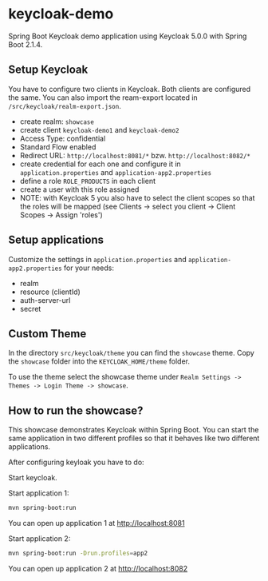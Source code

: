 # keycloak-demo
Spring Boot Keycloak demo application using Keycloak 5.0.0 with Spring Boot 2.1.4.

## Setup Keycloak

You have to configure two clients in Keycloak. Both clients are configured the same. You can also import the ream-export
located in `/src/keycloak/realm-export.json`.

- create realm: `showcase`
- create client `keycloak-demo1` and `keycloak-demo2`
- Access Type: confidential
- Standard Flow enabled
- Redirect URL: `http://localhost:8081/*` bzw. `http://localhost:8082/*` 
- create credential for each one and configure it in `application.properties` and `application-app2.properties`
- define a role `ROLE_PRODUCTS` in each client
- create a user with this role assigned
- NOTE: with Keycloak 5 you also have to select the client scopes so that the roles will
  be mapped (see Clients -> select you client -> Client Scopes -> Assign 'roles')

## Setup applications

Customize the settings in `application.properties` and `application-app2.properties` for your needs:

- realm
- resource (clientId)
- auth-server-url
- secret

## Custom Theme

In the directory `src/keycloak/theme` you can find the `showcase` theme. Copy the `showcase` folder into 
the `KEYCLOAK_HOME/theme` folder.

To use the theme select the showcase theme under `Realm Settings -> Themes -> Login Theme -> showcase`.

## How to run the showcase?

This showcase demonstrates Keycloak within Spring Boot. You can start the same application in two different
profiles so that it behaves like two different applications.

After configuring keyloak you have to do:

Start keycloak.

Start application 1: 
```bash
mvn spring-boot:run
```
You can open up application 1 at [http://localhost:8081](http://localhost:8081)

Start application 2:
```bash
mvn spring-boot:run -Drun.profiles=app2
```
You can open up application 2 at [http://localhost:8082](http://localhost:8081)


